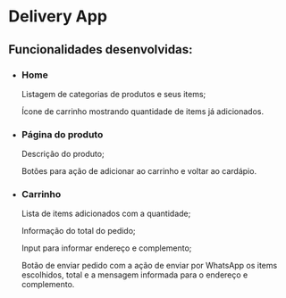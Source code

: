 # Delivery App

## Funcionalidades desenvolvidas:
* ### Home
     Listagem de categorias de produtos e seus items;
  
     Ícone de carrinho mostrando quantidade de items já adicionados.
  
* ### Página do produto
     Descrição do produto;
  
     Botões para ação de adicionar ao carrinho e voltar ao cardápio.
  
* ### Carrinho
     Lista de items adicionados com a quantidade;
  
     Informação do total do pedido;
  
     Input para informar endereço e complemento;

     Botão de enviar pedido com a ação de enviar por WhatsApp os items escolhidos, total e a mensagem informada para o endereço e complemento.
